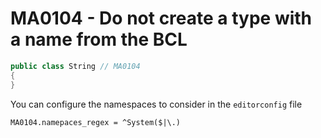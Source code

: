 # MA0104 - Do not create a type with a name from the BCL

````c#
public class String // MA0104
{
}
````

You can configure the namespaces to consider in the `editorconfig` file

````
MA0104.namepaces_regex = ^System($|\.)
````
